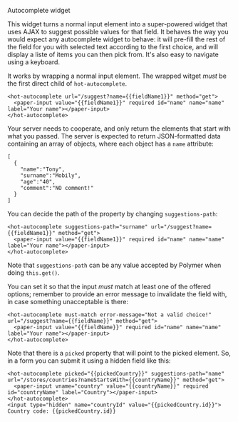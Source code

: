 Autocomplete widget

This widget turns a normal input element into a super-powered widget that uses AJAX to suggest possible values for that field. It behaves the way you would expect any autocomplete widget to behave: it will pre-fill the rest of the field for you with selected text according to the first choice, and will display a liste of items you can then pick from. It's also easy to navigate using a keyboard.

It works by wrapping a normal input element. The wrapped witget _must_ be the first direct child of `hot-autocomplete`.

    <hot-autocomplete url="/suggest?name={{fieldName1}}" method="get">
      <paper-input value="{{fieldName1}}" required id="name" name="name" label="Your name"></paper-input>
    </hot-autocomplete>

Your server needs to cooperate, and only return the elements that start with what you passed. The server is expected to return JSON-formatted data containing an array of objects, where each object has a `name` attribute:

    [
      {
        "name":"Tony",
        "surname":"Mobily",
        "age":"40",
        "comment":"NO comment!"
      }
    ]

You can decide the path of the property by changing `suggestions-path`:

    <hot-autocomplete suggestions-path="surname" url="/suggest?name={{fieldName1}}" method="get">
      <paper-input value="{{fieldName1}}" required id="name" name="name" label="Your name"></paper-input>
    </hot-autocomplete>

Note that `suggestions-path` can be any value accepted by Polymer when doing `this.get()`.

You can set it so that the input _must_ match at least one of the offered options; remember to provide an error message to invalidate the field with, in case something unacceptable is there:

    <hot-autocomplete must-match error-message="Not a valid choice!" url="/suggest?name={{fieldName}}" method="get">
      <paper-input value="{{fieldName}}" required id="name" name="name" label="Your name"></paper-input>
    </hot-autocomplete>

Note that there is a `picked` property that will point to the picked element. So, in a form you can submit it using a hidden field like this:

    <hot-autocomplete picked="{{pickedCountry}}" suggestions-path="name" url="/stores/countries?nameStartsWith={{countryName}}" method="get">
      <paper-input vname="country" value="{{countryName}}" required id="countryName" label="Country"></paper-input>
    </hot-autocomplete>
    <input type="hidden" name="countryId" value="{{pickedCountry.id}}">
    Country code: {{pickedCountry.id}}


